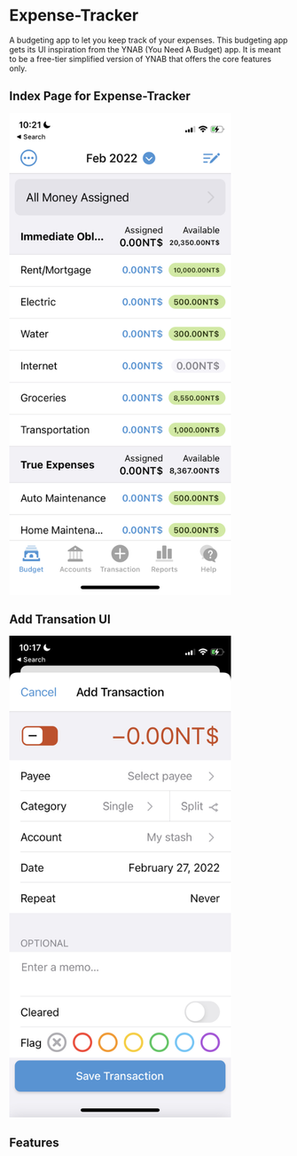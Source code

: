# Expense-Tracker
A budgeting app to let you keep track of your expenses. This budgeting app gets its UI inspiration from the YNAB (You Need A Budget) app. It is meant to be a free-tier simplified version of YNAB that offers the core features only.

## Index Page for Expense-Tracker
<img src="./readme-assets/expense-tracker-index.jpeg" alt="drawing" width="400"/>

## Add Transation UI
<img src="./readme-assets/add-transation.jpeg" alt="drawing" width="400"/>

## Features
